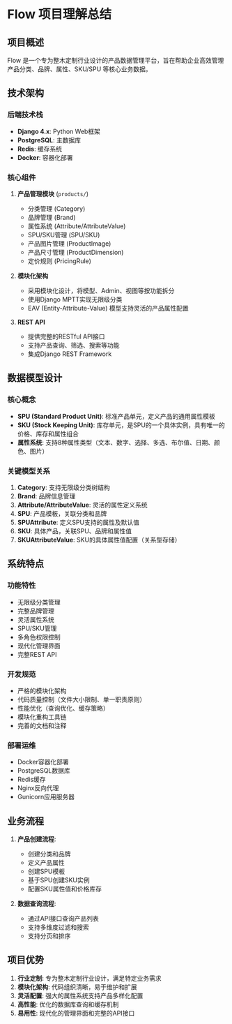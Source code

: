 # Flow 项目理解总结

## 项目概述

Flow 是一个专为整木定制行业设计的产品数据管理平台，旨在帮助企业高效管理产品分类、品牌、属性、SKU/SPU 等核心业务数据。

## 技术架构

### 后端技术栈
- **Django 4.x**: Python Web框架
- **PostgreSQL**: 主数据库
- **Redis**: 缓存系统
- **Docker**: 容器化部署

### 核心组件
1. **产品管理模块** (`products/`)
   - 分类管理 (Category)
   - 品牌管理 (Brand)
   - 属性系统 (Attribute/AttributeValue)
   - SPU/SKU管理 (SPU/SKU)
   - 产品图片管理 (ProductImage)
   - 产品尺寸管理 (ProductDimension)
   - 定价规则 (PricingRule)

2. **模块化架构**
   - 采用模块化设计，将模型、Admin、视图等按功能拆分
   - 使用Django MPTT实现无限级分类
   - EAV (Entity-Attribute-Value) 模型支持灵活的产品属性配置

3. **REST API**
   - 提供完整的RESTful API接口
   - 支持产品查询、筛选、搜索等功能
   - 集成Django REST Framework

## 数据模型设计

### 核心概念
- **SPU (Standard Product Unit)**: 标准产品单元，定义产品的通用属性模板
- **SKU (Stock Keeping Unit)**: 库存单元，是SPU的一个具体实例，具有唯一的价格、库存和属性组合
- **属性系统**: 支持8种属性类型（文本、数字、选择、多选、布尔值、日期、颜色、图片）

### 关键模型关系
1. **Category**: 支持无限级分类树结构
2. **Brand**: 品牌信息管理
3. **Attribute/AttributeValue**: 灵活的属性定义系统
4. **SPU**: 产品模板，关联分类和品牌
5. **SPUAttribute**: 定义SPU支持的属性及默认值
6. **SKU**: 具体产品，关联SPU、品牌和属性值
7. **SKUAttributeValue**: SKU的具体属性值配置（关系型存储）

## 系统特点

### 功能特性
- 无限级分类管理
- 完整品牌管理
- 灵活属性系统
- SPU/SKU管理
- 多角色权限控制
- 现代化管理界面
- 完整REST API

### 开发规范
- 严格的模块化架构
- 代码质量控制（文件大小限制、单一职责原则）
- 性能优化（查询优化、缓存策略）
- 模块化重构工具链
- 完善的文档和注释

### 部署运维
- Docker容器化部署
- PostgreSQL数据库
- Redis缓存
- Nginx反向代理
- Gunicorn应用服务器

## 业务流程

1. **产品创建流程**:
   - 创建分类和品牌
   - 定义产品属性
   - 创建SPU模板
   - 基于SPU创建SKU实例
   - 配置SKU属性值和价格库存

2. **数据查询流程**:
   - 通过API接口查询产品列表
   - 支持多维度过滤和搜索
   - 支持分页和排序

## 项目优势

1. **行业定制**: 专为整木定制行业设计，满足特定业务需求
2. **模块化架构**: 代码组织清晰，易于维护和扩展
3. **灵活配置**: 强大的属性系统支持产品多样化配置
4. **高性能**: 优化的数据库查询和缓存机制
5. **易用性**: 现代化的管理界面和完整的API接口